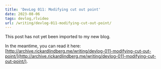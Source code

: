 ```yaml
---
title: 'DevLog 011: Modifying cut out point'
date: 2023-08-06
tags: devlog,rlvideo
url: /writing/devlog-011-modifying-cut-out-point/
---
```


This post has not yet been imported to my new blog.

In the meantime, you can read it here: [http://archive.rickardlindberg.me/writing/devlog-011-modifying-cut-out-point/](http://archive.rickardlindberg.me/writing/devlog-011-modifying-cut-out-point/).
